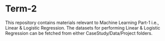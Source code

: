 # Term-2
This repository contains materials relevant to Machine Learning Part-1 i.e., Linear & Logistic Regression.
The datasets for performing Linear & Logistic Regression can be fetched from either CaseStudy/Data/Project folders.
